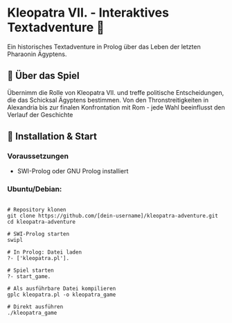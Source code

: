 # Kleopatra VII. - Interaktives Textadventure 🏺

Ein historisches Textadventure in Prolog über das Leben der letzten Pharaonin Ägyptens.

## 📖 Über das Spiel

Übernimm die Rolle von Kleopatra VII. und treffe politische Entscheidungen, die das Schicksal Ägyptens bestimmen. Von den Thronstreitigkeiten in Alexandria bis zur finalen Konfrontation mit Rom - jede Wahl beeinflusst den Verlauf der Geschichte

## 🚀 Installation & Start

### Voraussetzungen
- SWI-Prolog oder GNU Prolog installiert

### Ubuntu/Debian:

```bashsudo apt install swi-prolog

# Repository klonen
git clone https://github.com/[dein-username]/kleopatra-adventure.git
cd kleopatra-adventure

# SWI-Prolog starten
swipl

# In Prolog: Datei laden
?- ['kleopatra.pl'].

# Spiel starten
?- start_game.

# Als ausführbare Datei kompilieren
gplc kleopatra.pl -o kleopatra_game

# Direkt ausführen
./kleopatra_game
